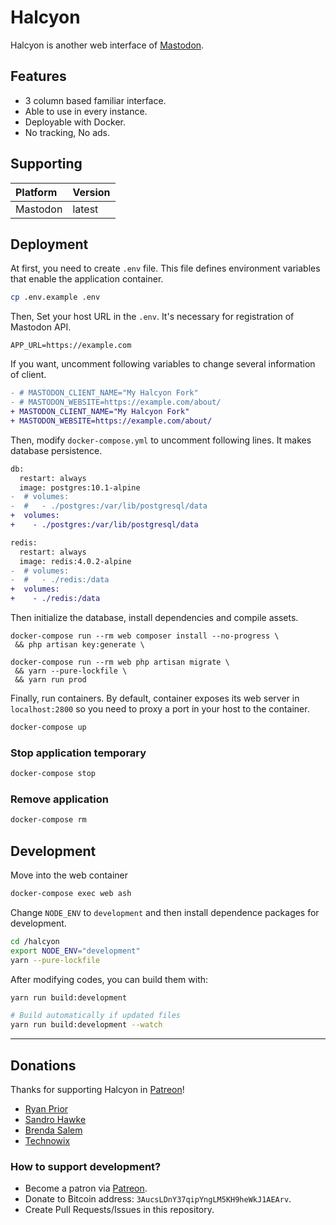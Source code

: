 # Halcyon
Halcyon is another web interface of [Mastodon](https://github.com/tootsuite/mastodon/).

## Features
- 3 column based familiar interface.
- Able to use in every instance.
- Deployable with Docker.
- No tracking, No ads.

## Supporting
|Platform  |Version|
|:---------|:------|
|Mastodon  |latest |

## Deployment
At first, you need to create `.env` file. This file defines environment variables that enable the application container.
```bash
cp .env.example .env
```

Then, Set your host URL in the `.env`. It's necessary for registration of Mastodon API.
```env
APP_URL=https://example.com
```

If you want, uncomment following variables to change several information of client.
```diff
- # MASTODON_CLIENT_NAME="My Halcyon Fork"
- # MASTODON_WEBSITE=https://example.com/about/
+ MASTODON_CLIENT_NAME="My Halcyon Fork"
+ MASTODON_WEBSITE=https://example.com/about/
```

Then, modify `docker-compose.yml` to uncomment following lines. It makes database persistence.
```diff
db:
  restart: always
  image: postgres:10.1-alpine
-  # volumes:
-  #   - ./postgres:/var/lib/postgresql/data
+  volumes:
+    - ./postgres:/var/lib/postgresql/data

redis:
  restart: always
  image: redis:4.0.2-alpine
-  # volumes:
-  #   - ./redis:/data
+  volumes:
+    - ./redis:/data
```

Then initialize the database, install dependencies and compile assets.
```
docker-compose run --rm web composer install --no-progress \
 && php artisan key:generate \
```
```
docker-compose run --rm web php artisan migrate \
 && yarn --pure-lockfile \
 && yarn run prod
```

Finally, run containers. By default, container exposes its web server in `localhost:2800` so you need to proxy a port in your host to the container.
```bash
docker-compose up
```

### Stop application temporary
```bash
docker-compose stop
```

### Remove application
```bash
docker-compose rm
```

## Development
Move into the web container
```bash
docker-compose exec web ash
```

Change `NODE_ENV` to `development` and then install dependence packages for development.
```bash
cd /halcyon
export NODE_ENV="development"
yarn --pure-lockfile
```

After modifying codes, you can build them with:
```bash
yarn run build:development

# Build automatically if updated files
yarn run build:development --watch
```

---

## Donations
Thanks for supporting Halcyon in [Patreon](https://www.patreon.com/neetshin)!
- [Ryan Prior](https://www.patreon.com/ryanprior)
- [Sandro Hawke](https://www.patreon.com/user?u=4112551)
- [Brenda Salem](https://www.patreon.com/user?u=8460542)
- [Technowix](https://www.patreon.com/user/creators?u=5702560)

### How to support development?
- Become a patron via [Patreon](https://www.patreon.com/neetshin).
- Donate to Bitcoin address: `3AucsLDnY37qipYngLM5KH9heWkJ1AEArv`.
- Create Pull Requests/Issues in this repository.
